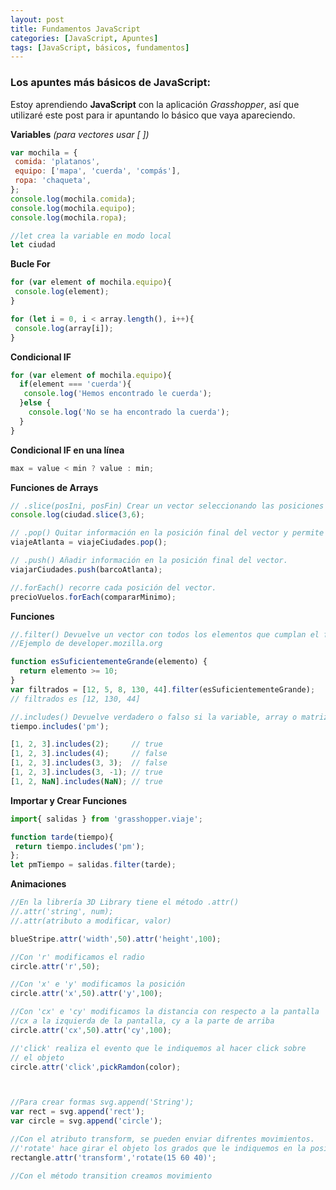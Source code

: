 ```yaml
---
layout: post
title: Fundamentos JavaScript
categories: [JavaScript, Apuntes]
tags: [JavaScript, básicos, fundamentos]
---
```


### Los apuntes más básicos de JavaScript:

Estoy aprendiendo **JavaScript** con la aplicación _Grasshopper_, así que utilizaré este post para ir apuntando lo básico que vaya apareciendo.

**Variables** _(para vectores usar [ ])_
```javascript
var mochila = {
 comida: 'platanos',
 equipo: ['mapa', 'cuerda', 'compás'],
 ropa: 'chaqueta',
};
console.log(mochila.comida);
console.log(mochila.equipo);
console.log(mochila.ropa);

//let crea la variable en modo local
let ciudad
```

**Bucle For** 
```javascript
for (var element of mochila.equipo){
 console.log(element);
}

for (let i = 0, i < array.length(), i++){
 console.log(array[i]);
}
```

**Condicional IF**
```javascript
for (var element of mochila.equipo){
  if(element === 'cuerda'){
   console.log('Hemos encontrado le cuerda');
  }else {
    console.log('No se ha encontrado la cuerda');
  }
}
```
**Condicional IF en una línea**
```javascript
max = value < min ? value : min;
```
**Funciones de Arrays**
```javascript
// .slice(posIni, posFin) Crear un vector seleccionando las posiciones de otro. 
console.log(ciudad.slice(3,6);

// .pop() Quitar información en la posición final del vector y permite guardarla en una variable.
viajeAtlanta = viajeCiudades.pop();

// .push() Añadir información en la posición final del vector.
viajarCiudades.push(barcoAtlanta);

//.forEach() recorre cada posición del vector.
precioVuelos.forEach(compararMinimo);

```
**Funciones**
```javascript
//.filter() Devuelve un vector con todos los elementos que cumplan el filtro.
//Ejemplo de developer.mozilla.org

function esSuficientementeGrande(elemento) {
  return elemento >= 10;
}
var filtrados = [12, 5, 8, 130, 44].filter(esSuficientementeGrande);
// filtrados es [12, 130, 44]

//.includes() Devuelve verdadero o falso si la variable, array o matriz contiene el elemento enviado.
tiempo.includes('pm');

[1, 2, 3].includes(2);     // true
[1, 2, 3].includes(4);     // false
[1, 2, 3].includes(3, 3);  // false
[1, 2, 3].includes(3, -1); // true
[1, 2, NaN].includes(NaN); // true

```
**Importar y Crear Funciones**
```javascript
import{ salidas } from 'grasshopper.viaje';

function tarde(tiempo){
 return tiempo.includes('pm');
};
let pmTiempo = salidas.filter(tarde);

```
**Animaciones**
```javascript
//En la librería 3D Library tiene el método .attr()
//.attr('string', num);
//.attr(atributo a modificar, valor)

blueStripe.attr('width',50).attr('height',100);

//Con 'r' modificamos el radio
circle.attr('r',50);

//Con 'x' e 'y' modificamos la posición
circle.attr('x',50).attr('y',100);

//Con 'cx' e 'cy' modificamos la distancia con respecto a la pantalla
//cx a la izquierda de la pantalla, cy a la parte de arriba
circle.attr('cx',50).attr('cy',100);

//'click' realiza el evento que le indiquemos al hacer click sobre
// el objeto
circle.attr('click',pickRamdon(color);



//Para crear formas svg.append('String');
var rect = svg.append('rect');
var circle = svg.append('circle');

//Con el atributo transform, se pueden enviar difrentes movimientos.
//'rotate' hace girar el objeto los grados que le indiquemos en la posición x e y (grados=15 x=60 y=40)
rectangle.attr('transform','rotate(15 60 40)';

//Con el método transition creamos movimiento

```
<!--stackedit_data:
eyJoaXN0b3J5IjpbLTE5MDM4OTQ2NjEsMTg2Mjk3MjY0MiwtMz
I5NjA2NDcxLC0xODMzNDcxODExLDMxMDY0NDk1NSw1NzY1NzE5
ODksNjY1NTUzODgyLDExMTIwOTQwNzBdfQ==
-->